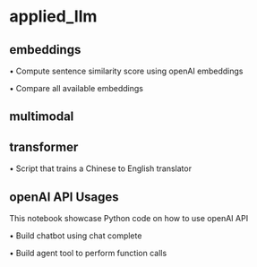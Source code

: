 # applied_llm

## embeddings
• Compute sentence similarity score using openAI embeddings

• Compare all available embeddings

## multimodal

## transformer
• Script that trains a Chinese to English translator

## openAI API Usages
This notebook showcase Python code on how to use openAI API

• Build chatbot using chat complete

• Build agent tool to perform function calls

